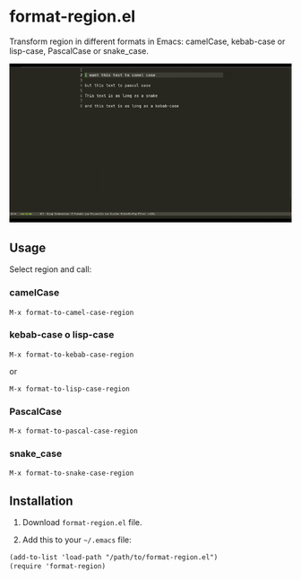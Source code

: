# format-region.el

Transform region in different formats in Emacs: camelCase, kebab-case or lisp-case, PascalCase or snake_case.

![format-region](demo.gif)

## Usage

Select region and call:

### camelCase

```
M-x format-to-camel-case-region
```

### kebab-case o lisp-case

```
M-x format-to-kebab-case-region
```

or

```
M-x format-to-lisp-case-region
```

### PascalCase

```
M-x format-to-pascal-case-region
```

### snake_case

```
M-x format-to-snake-case-region
```

## Installation

1. Download `format-region.el` file.

2. Add this to your `~/.emacs` file:

```elisp
(add-to-list 'load-path "/path/to/format-region.el")
(require 'format-region)
```
